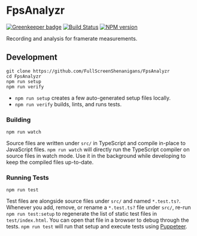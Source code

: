 <!-- {{Top}} -->
# FpsAnalyzr

[![Greenkeeper badge](https://badges.greenkeeper.io/FullScreenShenanigans/FpsAnalyzr.svg)](https://greenkeeper.io/)
[![Build Status](https://travis-ci.org/FullScreenShenanigans/FpsAnalyzr.svg?branch=master)](https://travis-ci.org/FullScreenShenanigans/FpsAnalyzr)
[![NPM version](https://badge.fury.io/js/fpsanalyzr.svg)](http://badge.fury.io/js/fpsanalyzr)

Recording and analysis for framerate measurements.
<!-- {{/Top}} -->

<!-- {{Development}} -->
## Development

```
git clone https://github.com/FullScreenShenanigans/FpsAnalyzr
cd FpsAnalyzr
npm run setup
npm run verify
```

* `npm run setup` creates a few auto-generated setup files locally.
* `npm run verify` builds, lints, and runs tests.

### Building

```shell
npm run watch
```

Source files are written under `src/` in TypeScript and compile in-place to JavaScript files.
`npm run watch` will directly run the TypeScript compiler on source files in watch mode.
Use it in the background while developing to keep the compiled files up-to-date.

### Running Tests

```shell
npm run test
```

Test files are alongside source files under `src/` and named `*.test.ts?`.
Whenever you add, remove, or rename a `*.test.ts?` file under `src/`, re-run `npm run test:setup` to regenerate the list of static test files in `test/index.html`.
You can open that file in a browser to debug through the tests.
`npm run test` will run that setup and execute tests using [Puppeteer](https://github.com/GoogleChrome/puppeteer).
<!-- {{/Development}} -->
